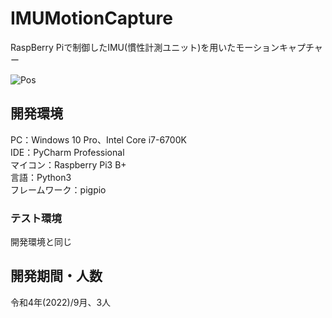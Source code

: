 # IMUMotionCapture
RaspBerry Piで制御したIMU(慣性計測ユニット)を用いたモーションキャプチャー

![Pos](PlotDataCapture/Pos.png)

## 開発環境
PC：Windows 10 Pro、Intel Core i7-6700K  
IDE：PyCharm Professional  
マイコン：Raspberry Pi3 B+  
言語：Python3  
フレームワーク：pigpio
### テスト環境
開発環境と同じ

## 開発期間・人数
令和4年(2022)/9月、3人  
